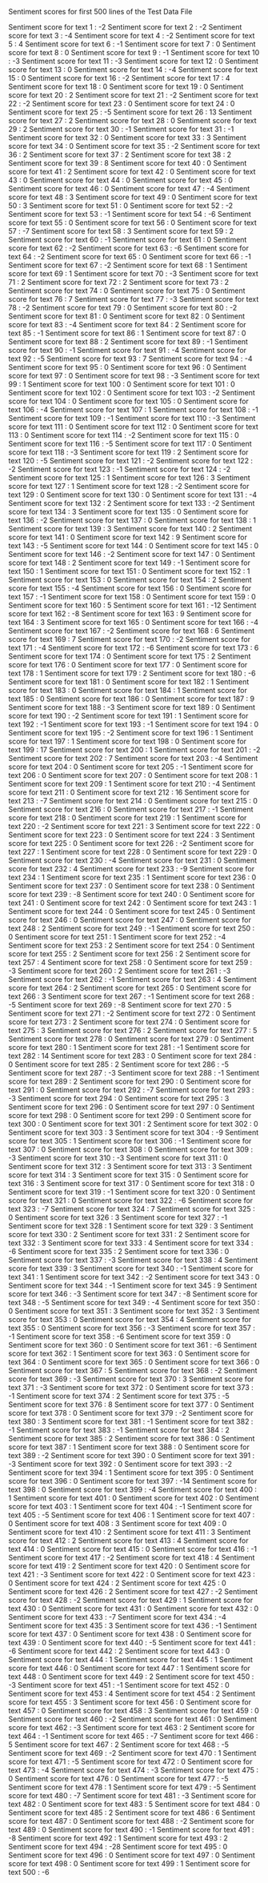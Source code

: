 Sentiment scores for first 500 lines of the Test Data File

Sentiment score for text 1 : -2
Sentiment score for text 2 : -2 
Sentiment score for text 3 : -4 
Sentiment score for text 4 : -2 
Sentiment score for text 5 : 4 
Sentiment score for text 6 : -1 
Sentiment score for text 7 : 0 
Sentiment score for text 8 : 0 
Sentiment score for text 9 : -1 
Sentiment score for text 10 : -3 
Sentiment score for text 11 : -3 
Sentiment score for text 12 : 0 
Sentiment score for text 13 : 0 
Sentiment score for text 14 : -4 
Sentiment score for text 15 : 0 
Sentiment score for text 16 : -2 
Sentiment score for text 17 : 4 
Sentiment score for text 18 : 0 
Sentiment score for text 19 : 0 
Sentiment score for text 20 : 2 
Sentiment score for text 21 : -2 
Sentiment score for text 22 : -2 
Sentiment score for text 23 : 0 
Sentiment score for text 24 : 0 
Sentiment score for text 25 : -5 
Sentiment score for text 26 : 13 
Sentiment score for text 27 : 2 
Sentiment score for text 28 : 0 
Sentiment score for text 29 : 2 
Sentiment score for text 30 : -1 
Sentiment score for text 31 : -1 
Sentiment score for text 32 : 0 
Sentiment score for text 33 : 3 
Sentiment score for text 34 : 0 
Sentiment score for text 35 : -2 
Sentiment score for text 36 : 2 
Sentiment score for text 37 : 2 
Sentiment score for text 38 : 2 
Sentiment score for text 39 : 8 
Sentiment score for text 40 : 0 
Sentiment score for text 41 : 2 
Sentiment score for text 42 : 0 
Sentiment score for text 43 : 0 
Sentiment score for text 44 : 0 
Sentiment score for text 45 : 0 
Sentiment score for text 46 : 0 
Sentiment score for text 47 : -4 
Sentiment score for text 48 : 3 
Sentiment score for text 49 : 0 
Sentiment score for text 50 : 3 
Sentiment score for text 51 : 0 
Sentiment score for text 52 : -2 
Sentiment score for text 53 : -1 
Sentiment score for text 54 : -6 
Sentiment score for text 55 : 0 
Sentiment score for text 56 : 0 
Sentiment score for text 57 : -7 
Sentiment score for text 58 : 3 
Sentiment score for text 59 : 2 
Sentiment score for text 60 : -1 
Sentiment score for text 61 : 0 
Sentiment score for text 62 : -2 
Sentiment score for text 63 : -6 
Sentiment score for text 64 : -2 
Sentiment score for text 65 : 0 
Sentiment score for text 66 : -1 
Sentiment score for text 67 : -2 
Sentiment score for text 68 : 1 
Sentiment score for text 69 : 1 
Sentiment score for text 70 : -3 
Sentiment score for text 71 : 2 
Sentiment score for text 72 : 2 
Sentiment score for text 73 : 2 
Sentiment score for text 74 : 0 
Sentiment score for text 75 : 0 
Sentiment score for text 76 : 7 
Sentiment score for text 77 : -3 
Sentiment score for text 78 : -2 
Sentiment score for text 79 : 0 
Sentiment score for text 80 : -2 
Sentiment score for text 81 : 0 
Sentiment score for text 82 : 0 
Sentiment score for text 83 : -4 
Sentiment score for text 84 : 2 
Sentiment score for text 85 : -1 
Sentiment score for text 86 : 1 
Sentiment score for text 87 : 0 
Sentiment score for text 88 : 2 
Sentiment score for text 89 : -1 
Sentiment score for text 90 : -1 
Sentiment score for text 91 : -4 
Sentiment score for text 92 : -5 
Sentiment score for text 93 : 7 
Sentiment score for text 94 : -4 
Sentiment score for text 95 : 0 
Sentiment score for text 96 : 0 
Sentiment score for text 97 : 0 
Sentiment score for text 98 : -3 
Sentiment score for text 99 : 1 
Sentiment score for text 100 : 0 
Sentiment score for text 101 : 0 
Sentiment score for text 102 : 0 
Sentiment score for text 103 : -2 
Sentiment score for text 104 : 0 
Sentiment score for text 105 : 0 
Sentiment score for text 106 : -4 
Sentiment score for text 107 : 1 
Sentiment score for text 108 : -1 
Sentiment score for text 109 : -1 
Sentiment score for text 110 : -3 
Sentiment score for text 111 : 0 
Sentiment score for text 112 : 0 
Sentiment score for text 113 : 0 
Sentiment score for text 114 : -2 
Sentiment score for text 115 : 0 
Sentiment score for text 116 : -5 
Sentiment score for text 117 : 0 
Sentiment score for text 118 : -3 
Sentiment score for text 119 : 2 
Sentiment score for text 120 : -5 
Sentiment score for text 121 : -2 
Sentiment score for text 122 : -2 
Sentiment score for text 123 : -1 
Sentiment score for text 124 : -2 
Sentiment score for text 125 : 1 
Sentiment score for text 126 : 3 
Sentiment score for text 127 : 1 
Sentiment score for text 128 : -2 
Sentiment score for text 129 : 0 
Sentiment score for text 130 : 0 
Sentiment score for text 131 : -4 
Sentiment score for text 132 : 2 
Sentiment score for text 133 : -2 
Sentiment score for text 134 : 3 
Sentiment score for text 135 : 0 
Sentiment score for text 136 : -2 
Sentiment score for text 137 : 0 
Sentiment score for text 138 : 1 
Sentiment score for text 139 : 3 
Sentiment score for text 140 : 2 
Sentiment score for text 141 : 0 
Sentiment score for text 142 : 9 
Sentiment score for text 143 : -5 
Sentiment score for text 144 : 0 
Sentiment score for text 145 : 0 
Sentiment score for text 146 : -2 
Sentiment score for text 147 : 0 
Sentiment score for text 148 : 2 
Sentiment score for text 149 : -1 
Sentiment score for text 150 : 1 
Sentiment score for text 151 : 0 
Sentiment score for text 152 : 1 
Sentiment score for text 153 : 0 
Sentiment score for text 154 : 2 
Sentiment score for text 155 : -4 
Sentiment score for text 156 : 0 
Sentiment score for text 157 : -1 
Sentiment score for text 158 : 0 
Sentiment score for text 159 : 0 
Sentiment score for text 160 : 5 
Sentiment score for text 161 : -12 
Sentiment score for text 162 : -8 
Sentiment score for text 163 : 9 
Sentiment score for text 164 : 3 
Sentiment score for text 165 : 0 
Sentiment score for text 166 : -4 
Sentiment score for text 167 : -2 
Sentiment score for text 168 : 6 
Sentiment score for text 169 : 7 
Sentiment score for text 170 : -2 
Sentiment score for text 171 : -4 
Sentiment score for text 172 : -6 
Sentiment score for text 173 : 6 
Sentiment score for text 174 : 0 
Sentiment score for text 175 : 2 
Sentiment score for text 176 : 0 
Sentiment score for text 177 : 0 
Sentiment score for text 178 : 1 
Sentiment score for text 179 : 2 
Sentiment score for text 180 : -6 
Sentiment score for text 181 : 0 
Sentiment score for text 182 : 1 
Sentiment score for text 183 : 0 
Sentiment score for text 184 : 1 
Sentiment score for text 185 : 0 
Sentiment score for text 186 : 0 
Sentiment score for text 187 : 9 
Sentiment score for text 188 : -3 
Sentiment score for text 189 : 0 
Sentiment score for text 190 : -2 
Sentiment score for text 191 : 1 
Sentiment score for text 192 : -1 
Sentiment score for text 193 : -1 
Sentiment score for text 194 : 0 
Sentiment score for text 195 : -2 
Sentiment score for text 196 : 1 
Sentiment score for text 197 : 1 
Sentiment score for text 198 : 0 
Sentiment score for text 199 : 17 
Sentiment score for text 200 : 1 
Sentiment score for text 201 : -2 
Sentiment score for text 202 : 7 
Sentiment score for text 203 : -4 
Sentiment score for text 204 : 0 
Sentiment score for text 205 : -1 
Sentiment score for text 206 : 0 
Sentiment score for text 207 : 0 
Sentiment score for text 208 : 1 
Sentiment score for text 209 : 1 
Sentiment score for text 210 : -4 
Sentiment score for text 211 : 0 
Sentiment score for text 212 : 16 
Sentiment score for text 213 : -7 
Sentiment score for text 214 : 0 
Sentiment score for text 215 : 0 
Sentiment score for text 216 : 0 
Sentiment score for text 217 : -1 
Sentiment score for text 218 : 0 
Sentiment score for text 219 : 1 
Sentiment score for text 220 : -2 
Sentiment score for text 221 : 3 
Sentiment score for text 222 : 0 
Sentiment score for text 223 : 0 
Sentiment score for text 224 : 3 
Sentiment score for text 225 : 0 
Sentiment score for text 226 : -2 
Sentiment score for text 227 : 1 
Sentiment score for text 228 : 0 
Sentiment score for text 229 : 0 
Sentiment score for text 230 : -4 
Sentiment score for text 231 : 0 
Sentiment score for text 232 : 4 
Sentiment score for text 233 : -9 
Sentiment score for text 234 : 1 
Sentiment score for text 235 : 1 
Sentiment score for text 236 : 0 
Sentiment score for text 237 : 0 
Sentiment score for text 238 : 0 
Sentiment score for text 239 : -8 
Sentiment score for text 240 : 0 
Sentiment score for text 241 : 0 
Sentiment score for text 242 : 0 
Sentiment score for text 243 : 1 
Sentiment score for text 244 : 0 
Sentiment score for text 245 : 0 
Sentiment score for text 246 : 0 
Sentiment score for text 247 : 0 
Sentiment score for text 248 : 2 
Sentiment score for text 249 : -1 
Sentiment score for text 250 : 0 
Sentiment score for text 251 : 1 
Sentiment score for text 252 : -4 
Sentiment score for text 253 : 2 
Sentiment score for text 254 : 0 
Sentiment score for text 255 : 2 
Sentiment score for text 256 : 2 
Sentiment score for text 257 : 4 
Sentiment score for text 258 : 0 
Sentiment score for text 259 : -3 
Sentiment score for text 260 : 2 
Sentiment score for text 261 : -3 
Sentiment score for text 262 : -1 
Sentiment score for text 263 : 4 
Sentiment score for text 264 : 2 
Sentiment score for text 265 : 0 
Sentiment score for text 266 : 3 
Sentiment score for text 267 : -1 
Sentiment score for text 268 : -5 
Sentiment score for text 269 : -8 
Sentiment score for text 270 : 5 
Sentiment score for text 271 : -2 
Sentiment score for text 272 : 0 
Sentiment score for text 273 : 2 
Sentiment score for text 274 : 0 
Sentiment score for text 275 : 3 
Sentiment score for text 276 : 2 
Sentiment score for text 277 : 5 
Sentiment score for text 278 : 0 
Sentiment score for text 279 : 0 
Sentiment score for text 280 : 1 
Sentiment score for text 281 : -1 
Sentiment score for text 282 : 14 
Sentiment score for text 283 : 0 
Sentiment score for text 284 : 0 
Sentiment score for text 285 : 2 
Sentiment score for text 286 : -5 
Sentiment score for text 287 : -3 
Sentiment score for text 288 : -1 
Sentiment score for text 289 : 2 
Sentiment score for text 290 : 0 
Sentiment score for text 291 : 0 
Sentiment score for text 292 : -7 
Sentiment score for text 293 : -3 
Sentiment score for text 294 : 0 
Sentiment score for text 295 : 3 
Sentiment score for text 296 : 0 
Sentiment score for text 297 : 0 
Sentiment score for text 298 : 0 
Sentiment score for text 299 : 0 
Sentiment score for text 300 : 0 
Sentiment score for text 301 : 2 
Sentiment score for text 302 : 0 
Sentiment score for text 303 : 3 
Sentiment score for text 304 : -9 
Sentiment score for text 305 : 1 
Sentiment score for text 306 : -1 
Sentiment score for text 307 : 0 
Sentiment score for text 308 : 0 
Sentiment score for text 309 : -3 
Sentiment score for text 310 : -3 
Sentiment score for text 311 : 0 
Sentiment score for text 312 : 3 
Sentiment score for text 313 : 3 
Sentiment score for text 314 : 3 
Sentiment score for text 315 : 0 
Sentiment score for text 316 : 3 
Sentiment score for text 317 : 0 
Sentiment score for text 318 : 0 
Sentiment score for text 319 : -1 
Sentiment score for text 320 : 0 
Sentiment score for text 321 : 0 
Sentiment score for text 322 : -6 
Sentiment score for text 323 : -7 
Sentiment score for text 324 : 7 
Sentiment score for text 325 : 0 
Sentiment score for text 326 : 3 
Sentiment score for text 327 : -1 
Sentiment score for text 328 : 1 
Sentiment score for text 329 : 3 
Sentiment score for text 330 : 2 
Sentiment score for text 331 : 2 
Sentiment score for text 332 : 3 
Sentiment score for text 333 : 4 
Sentiment score for text 334 : -6 
Sentiment score for text 335 : 2 
Sentiment score for text 336 : 0 
Sentiment score for text 337 : -3 
Sentiment score for text 338 : 4 
Sentiment score for text 339 : 3 
Sentiment score for text 340 : -1 
Sentiment score for text 341 : 1 
Sentiment score for text 342 : -2 
Sentiment score for text 343 : 0 
Sentiment score for text 344 : -1 
Sentiment score for text 345 : 9 
Sentiment score for text 346 : -3 
Sentiment score for text 347 : -8 
Sentiment score for text 348 : -5 
Sentiment score for text 349 : -4 
Sentiment score for text 350 : 0 
Sentiment score for text 351 : 3 
Sentiment score for text 352 : 3 
Sentiment score for text 353 : 0 
Sentiment score for text 354 : 4 
Sentiment score for text 355 : 0 
Sentiment score for text 356 : -3 
Sentiment score for text 357 : -1 
Sentiment score for text 358 : -6 
Sentiment score for text 359 : 0 
Sentiment score for text 360 : 0 
Sentiment score for text 361 : -6 
Sentiment score for text 362 : 1 
Sentiment score for text 363 : 0 
Sentiment score for text 364 : 0 
Sentiment score for text 365 : 0 
Sentiment score for text 366 : 0 
Sentiment score for text 367 : 5 
Sentiment score for text 368 : -2 
Sentiment score for text 369 : -3 
Sentiment score for text 370 : 3 
Sentiment score for text 371 : -3 
Sentiment score for text 372 : 0 
Sentiment score for text 373 : -1 
Sentiment score for text 374 : 2 
Sentiment score for text 375 : -5 
Sentiment score for text 376 : 8 
Sentiment score for text 377 : 0 
Sentiment score for text 378 : 0 
Sentiment score for text 379 : -2 
Sentiment score for text 380 : 3 
Sentiment score for text 381 : -1 
Sentiment score for text 382 : -1 
Sentiment score for text 383 : -1 
Sentiment score for text 384 : 2 
Sentiment score for text 385 : 2 
Sentiment score for text 386 : 0 
Sentiment score for text 387 : 1 
Sentiment score for text 388 : 0 
Sentiment score for text 389 : -2 
Sentiment score for text 390 : 0 
Sentiment score for text 391 : -3 
Sentiment score for text 392 : 0 
Sentiment score for text 393 : -2 
Sentiment score for text 394 : 1 
Sentiment score for text 395 : 0 
Sentiment score for text 396 : 0 
Sentiment score for text 397 : -14 
Sentiment score for text 398 : 0 
Sentiment score for text 399 : -4 
Sentiment score for text 400 : 1 
Sentiment score for text 401 : 0 
Sentiment score for text 402 : 0 
Sentiment score for text 403 : 1 
Sentiment score for text 404 : -1 
Sentiment score for text 405 : -5 
Sentiment score for text 406 : 1 
Sentiment score for text 407 : 0 
Sentiment score for text 408 : 3 
Sentiment score for text 409 : 0 
Sentiment score for text 410 : 2 
Sentiment score for text 411 : 3 
Sentiment score for text 412 : 2 
Sentiment score for text 413 : 4 
Sentiment score for text 414 : 0 
Sentiment score for text 415 : 0 
Sentiment score for text 416 : -1 
Sentiment score for text 417 : -2 
Sentiment score for text 418 : 4 
Sentiment score for text 419 : 2 
Sentiment score for text 420 : 0 
Sentiment score for text 421 : -3 
Sentiment score for text 422 : 0 
Sentiment score for text 423 : 0 
Sentiment score for text 424 : 2 
Sentiment score for text 425 : 0 
Sentiment score for text 426 : 2 
Sentiment score for text 427 : -2 
Sentiment score for text 428 : -2 
Sentiment score for text 429 : 1 
Sentiment score for text 430 : 0 
Sentiment score for text 431 : 0 
Sentiment score for text 432 : 0 
Sentiment score for text 433 : -7 
Sentiment score for text 434 : -4 
Sentiment score for text 435 : 3 
Sentiment score for text 436 : -1 
Sentiment score for text 437 : 0 
Sentiment score for text 438 : 0 
Sentiment score for text 439 : 0 
Sentiment score for text 440 : -5 
Sentiment score for text 441 : -6 
Sentiment score for text 442 : 2 
Sentiment score for text 443 : 0 
Sentiment score for text 444 : 1 
Sentiment score for text 445 : 1 
Sentiment score for text 446 : 0 
Sentiment score for text 447 : 1 
Sentiment score for text 448 : 0 
Sentiment score for text 449 : 2 
Sentiment score for text 450 : -3 
Sentiment score for text 451 : -1 
Sentiment score for text 452 : 0 
Sentiment score for text 453 : 4 
Sentiment score for text 454 : 2 
Sentiment score for text 455 : 3 
Sentiment score for text 456 : 0 
Sentiment score for text 457 : 0 
Sentiment score for text 458 : 3 
Sentiment score for text 459 : 0 
Sentiment score for text 460 : -2 
Sentiment score for text 461 : 0 
Sentiment score for text 462 : -3 
Sentiment score for text 463 : 2 
Sentiment score for text 464 : -1 
Sentiment score for text 465 : -7 
Sentiment score for text 466 : 5 
Sentiment score for text 467 : 2 
Sentiment score for text 468 : -5 
Sentiment score for text 469 : -2 
Sentiment score for text 470 : 1 
Sentiment score for text 471 : -5 
Sentiment score for text 472 : 0 
Sentiment score for text 473 : -4 
Sentiment score for text 474 : -3 
Sentiment score for text 475 : 0 
Sentiment score for text 476 : 0 
Sentiment score for text 477 : -5 
Sentiment score for text 478 : 1 
Sentiment score for text 479 : -5 
Sentiment score for text 480 : -7 
Sentiment score for text 481 : -3 
Sentiment score for text 482 : 0 
Sentiment score for text 483 : 5 
Sentiment score for text 484 : 0 
Sentiment score for text 485 : 2 
Sentiment score for text 486 : 6 
Sentiment score for text 487 : 0 
Sentiment score for text 488 : -2 
Sentiment score for text 489 : 0 
Sentiment score for text 490 : -1 
Sentiment score for text 491 : -8 
Sentiment score for text 492 : 1 
Sentiment score for text 493 : 2 
Sentiment score for text 494 : -28 
Sentiment score for text 495 : 0 
Sentiment score for text 496 : 0 
Sentiment score for text 497 : 0 
Sentiment score for text 498 : 0 
Sentiment score for text 499 : 1 
Sentiment score for text 500 : -6 

